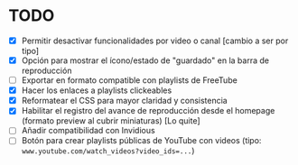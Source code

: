 # TODO

- [x] Permitir desactivar funcionalidades por video o canal [cambio a ser por tipo]
- [x] Opción para mostrar el ícono/estado de "guardado" en la barra de reproducción
- [ ] Exportar en formato compatible con playlists de FreeTube
- [x] Hacer los enlaces a playlists clickeables
- [x] Reformatear el CSS para mayor claridad y consistencia
- [x] Habilitar el registro del avance de reproducción desde el homepage (formato preview al cubrir miniaturas) [Lo quite]
- [ ] Añadir compatibilidad con Invidious
- [ ] Botón para crear playlists públicas de YouTube con videos (tipo: `www.youtube.com/watch_videos?video_ids=...`)
